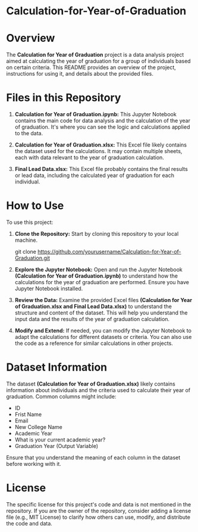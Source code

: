 # Calculation-for-Year-of-Graduation

# Overview

The **Calculation for Year of Graduation** project is a data analysis project aimed at calculating the year of graduation for a group of individuals based on certain criteria. This README provides an overview of the project, instructions for using it, and details about the provided files.

# Files in this Repository

1. **Calculation for Year of Graduation.ipynb:** This Jupyter Notebook contains the main code for data analysis and the calculation of the year of graduation. It's where you can see the logic and calculations applied to the data.

1. **Calculation for Year of Graduation.xlsx:** This Excel file likely contains the dataset used for the calculations. It may contain multiple sheets, each with data relevant to the year of graduation calculation.

1. **Final Lead Data.xlsx:** This Excel file probably contains the final results or lead data, including the calculated year of graduation for each individual.

# How to Use

To use this project:

1. **Clone the Repository:** Start by cloning this repository to your local machine.

   git clone https://github.com/yourusername/Calculation-for-Year-of-Graduation.git
   
1. **Explore the Jupyter Notebook:** Open and run the Jupyter Notebook **(Calculation for Year of Graduation.ipynb)** to understand how the calculations for the year of graduation are performed. Ensure you have Jupyter Notebook installed.

1. **Review the Data:** Examine the provided Excel files **(Calculation for Year of Graduation.xlsx and Final Lead Data.xlsx)** to understand the structure and content of the dataset. This will help you understand the input data and the results of the year of graduation calculation.

1. **Modify and Extend:** If needed, you can modify the Jupyter Notebook to adapt the calculations for different datasets or criteria. You can also use the code as a reference for similar calculations in other projects.

# Dataset Information

The dataset **(Calculation for Year of Graduation.xlsx)** likely contains information about individuals and the criteria used to calculate their year of graduation. Common columns might include:

* ID
* Frist Name
* Email
* New College Name
* Academic Year
* What is your current academic year?
* Graduation Year (Output Variable)

Ensure that you understand the meaning of each column in the dataset before working with it.

# License

The specific license for this project's code and data is not mentioned in the repository. If you are the owner of the repository, consider adding a license file (e.g., MIT License) to clarify how others can use, modify, and distribute the code and data.
